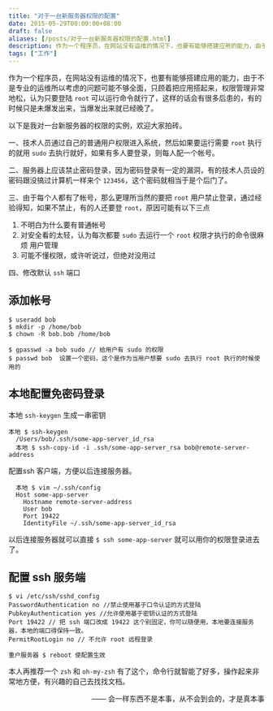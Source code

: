 ```yaml
---
title: "对于一台新服务器权限的配置"
date: 2015-05-29T00:00:00+08:00
draft: false
aliases: [/posts/对于一台新服务器权限的配置.html]
description: 作为一个程序员，在网站没有运维的情况下，也要有能够搭建应用的能力，由于不是专业的运维所以考虑的问题可能不够全面，只顾着把应用搭起来，权限管理非常地松，认为只要登陆 `root` 可以运行命令就行了，这样的话会有很多后患的，有的时候只是未爆发出来，当爆发出来就已经晚了。
tags: ["工作"]
---
```


作为一个程序员，在网站没有运维的情况下，也要有能够搭建应用的能力，由于不是专业的运维所以考虑的问题可能不够全面，只顾着把应用搭起来，权限管理非常地松，认为只要登陆 `root` 可以运行命令就行了，这样的话会有很多后患的，有的时候只是未爆发出来，当爆发出来就已经晚了。

以下是我对一台新服务器的权限的实例，欢迎大家拍砖。

一、技术人员通过自己的普通用户权限进入系统，然后如果要运行需要 `root` 执行的就用 `sudo` 去执行就好，如果有多人要登录，则每人配一个帐号。

二、服务器上应该禁止密码登录，因为密码登录有一定的漏洞，有的技术人员设的密码跟没搞过计算机一样来个 `123456`，这个密码就相当于是个后门了。

三、由于每个人都有了帐号，那么更理所当然的要把 `root` 用户禁止登录，通过经验得知，如果不禁止，有的人还要登 `root`，原因可能有以下三点

1. 不明白为什么要有普通帐号
2. 对安全看的太轻，认为每次都要 `sudo` 去运行一个 `root` 权限才执行的命令很麻烦
用户管理
3. 可能不懂权限，或许听说过，但绝对没用过

四、修改默认 `ssh` 端口

## 添加帐号

~~~shell
$ useradd bob
$ mkdir -p /home/bob
$ chown -R bob.bob /home/bob

$ gpasswd -a bob sudo // 给用户有 sudo 的权限
$ passwd bob  设置一个密码，这个是作为当用户想要 sudo 去执行 root 执行的时候使用的
~~~


## 本地配置免密码登录

本地 `ssh-keygen` 生成一串密钥

~~~
本地 $ ssh-keygen
  /Users/bob/.ssh/some-app-server_id_rsa
  本地 $ ssh-copy-id -i .ssh/some-app-server_rsa bob@remote-server-address

~~~

配置ssh 客户端，方便以后连接服务器。

~~~
  本地 $ vim ~/.ssh/config
  Host some-app-server
    Hostname remote-server-address
    User bob
    Port 19422
    IdentityFile ~/.ssh/some-app-server_id_rsa

~~~

以后连接服务器就可以直接 `$ ssh some-app-server` 就可以用你的权限登录进去了。

## 配置 ssh 服务端

~~~
$ vi /etc/ssh/sshd_config
PasswordAuthentication no //禁止使用基于口令认证的方式登陆
PubkeyAuthentication yes //允许使用基于密钥认证的方式登陆
Port 19422 // 把 ssh 端口改成 19422 这个别固定，你可以随便用，本地要连接服务器，本地的端口得保持一致。
PermitRootLogin no // 不允许 root 远程登录

重户服务器 $ reboot 使配置生效
~~~

本人再推荐一个 `zsh` 和 `oh-my-zsh` 有了这个，命令行就智能了好多，操作起来非常地方便，有兴趣的自己去找找文档。

<p align="right"> —— 会一样东西不是本事，从不会到会的，才是真本事</p>
